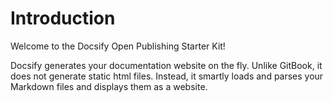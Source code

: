 # Introduction

Welcome to the Docsify Open Publishing Starter Kit!

Docsify generates your documentation website on the fly. Unlike GitBook, it does not generate static html files. Instead, it smartly loads and parses your Markdown files and displays them as a website.
